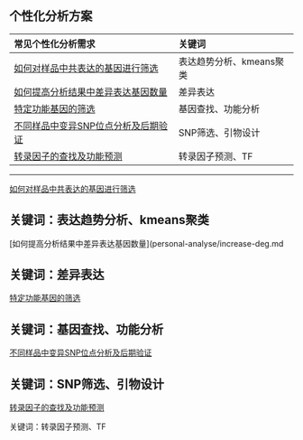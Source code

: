 ##  个性化分析方案
|常见个性化分析需求|关键词|
|:---|:---|
|[如何对样品中共表达的基因进行筛选](personal-analyse/coexpression-gene-screen.md)|表达趋势分析、kmeans聚类|
|[如何提高分析结果中差异表达基因数量](personal-analyse/increase-deg.md)|差异表达|
|[特定功能基因的筛选](personal-analyse/gene-screen.md)|基因查找、功能分析|
|[不同样品中变异SNP位点分析及后期验证](personal-analyse/snp-analyse.md)|SNP筛选、引物设计|
|[转录因子的查找及功能预测](personal-analyse/tf-analyse.md)|转录因子预测、TF|

------
[如何对样品中共表达的基因进行筛选](personal-analyse/coexpression-gene-screen.md)

关键词：表达趋势分析、kmeans聚类
------
[如何提高分析结果中差异表达基因数量](personal-analyse/increase-deg.md

关键词：差异表达
------
[特定功能基因的筛选](personal-analyse/gene-screen.md)

关键词：基因查找、功能分析
------
[不同样品中变异SNP位点分析及后期验证](personal-analyse/snp-analyse.md)

关键词：SNP筛选、引物设计
------
[转录因子的查找及功能预测](personal-analyse/tf-analyse.md)

关键词：转录因子预测、TF